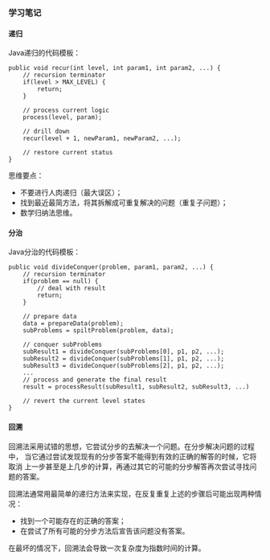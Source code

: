 ### 学习笔记

#### 递归

Java递归的代码模板：
```
public void recur(int level, int param1, int param2, ...) {
    // recursion terminator
    if(level > MAX_LEVEL) {
        return;
    }
    
    // process current logic
    process(level, param);
    
    // drill down
    recur(level + 1, newParam1, newParam2, ...);
    
    // restore current status
}
```
思维要点：
* 不要进行人肉递归（最大误区）；
* 找到最近最简方法，将其拆解成可重复解决的问题（重复子问题）；
* 数学归纳法思维。

#### 分治

Java分治的代码模板：
```
public void divideConquer(problem, param1, param2, ...) {
    // recursion terminator
    if(problem == null) {
        // deal with result
        return;
    }
   
    // prepare data
    data = prepareData(problem);
    subProblems = spiltProblem(problem, data);
   
    // conquer subProblems
    subResult1 = divideConquer(subProblems[0], p1, p2, ...);
    subResult2 = divideConquer(subProblems[1], p1, p2, ...);
    subResult3 = divideConquer(subProblems[2], p1, p2, ...);
    ...
    // process and generate the final result 
    result = processResult(subResult1, subResult2, subResult3, ...)
    
    // revert the current level states
}
```
#### 回溯

回溯法采用试错的思想，它尝试分步的去解决一个问题。在分步解决问题的过程中，
当它通过尝试发现现有的分步答案不能得到有效的正确的解答的时候，它将取消
上一步甚至是上几步的计算，再通过其它的可能的分步解答再次尝试寻找问题的答案。

回溯法通常用最简单的递归方法来实现，在反复重复上述的步骤后可能出现两种情况：
* 找到一个可能存在的正确的答案；
* 在尝试了所有可能的分步方法后宣告该问题没有答案。

在最坏的情况下，回溯法会导致一次复杂度为指数时间的计算。